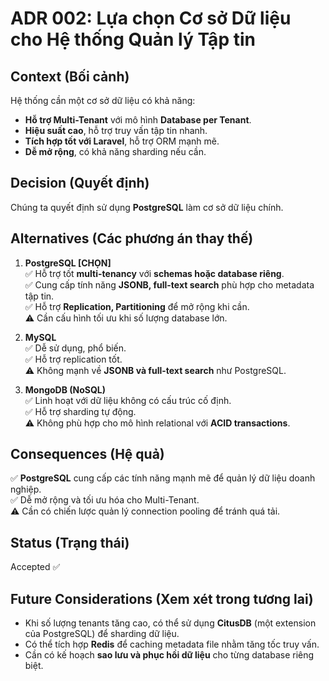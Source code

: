 # ADR 002: Lựa chọn Cơ sở Dữ liệu cho Hệ thống Quản lý Tập tin  

## Context (Bối cảnh)  
Hệ thống cần một cơ sở dữ liệu có khả năng:  
   - **Hỗ trợ Multi-Tenant** với mô hình **Database per Tenant**.  
   - **Hiệu suất cao**, hỗ trợ truy vấn tập tin nhanh.  
   - **Tích hợp tốt với Laravel**, hỗ trợ ORM mạnh mẽ.  
   - **Dễ mở rộng**, có khả năng sharding nếu cần.  

## Decision (Quyết định)  
Chúng ta quyết định sử dụng **PostgreSQL** làm cơ sở dữ liệu chính.  

## Alternatives (Các phương án thay thế)  
1. **PostgreSQL [CHỌN]**  
   ✅ Hỗ trợ tốt **multi-tenancy** với **schemas hoặc database riêng**.  
   ✅ Cung cấp tính năng **JSONB, full-text search** phù hợp cho metadata tập tin.  
   ✅ Hỗ trợ **Replication, Partitioning** để mở rộng khi cần.  
   ⚠ Cần cấu hình tối ưu khi số lượng database lớn.  

2. **MySQL**  
   ✅ Dễ sử dụng, phổ biến.  
   ✅ Hỗ trợ replication tốt.  
   ⚠ Không mạnh về **JSONB và full-text search** như PostgreSQL.  

3. **MongoDB (NoSQL)**  
   ✅ Linh hoạt với dữ liệu không có cấu trúc cố định.  
   ✅ Hỗ trợ sharding tự động.  
   ⚠ Không phù hợp cho mô hình relational với **ACID transactions**.  

## Consequences (Hệ quả)  
   ✅ **PostgreSQL** cung cấp các tính năng mạnh mẽ để quản lý dữ liệu doanh nghiệp.  
   ✅ Dễ mở rộng và tối ưu hóa cho Multi-Tenant.  
   ⚠ Cần có chiến lược quản lý connection pooling để tránh quá tải.  

## Status (Trạng thái)  
Accepted ✅  

## Future Considerations (Xem xét trong tương lai)  
   - Khi số lượng tenants tăng cao, có thể sử dụng **CitusDB** (một extension của PostgreSQL) để sharding dữ liệu.  
   - Có thể tích hợp **Redis** để caching metadata file nhằm tăng tốc truy vấn.  
   - Cần có kế hoạch **sao lưu và phục hồi dữ liệu** cho từng database riêng biệt.